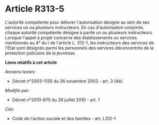 # Article R313-5

L'autorité compétente pour délivrer l'autorisation désigne au sein de ses services un ou plusieurs instructeurs. En cas
d'autorisation conjointe, chaque autorité compétente désigne à parité un ou plusieurs instructeurs. Lorsque l'appel à projet
concerne des établissements ou services mentionnés au 4° du I de l'article L. 312-1, les instructeurs des services de l'Etat
sont désignés parmi les personnels des services déconcentrés de la protection judiciaire de la jeunesse.

**Liens relatifs à cet article**

_Anciens textes_:

  - Décret n°2003-1135 du 26 novembre 2003 - art. 3 (Ab)

_Modifié par_:

  - Décret n°2010-870 du 26 juillet 2010 - art. 1

_Cite_:

  - Code de l'action sociale et des familles - art. L312-1
